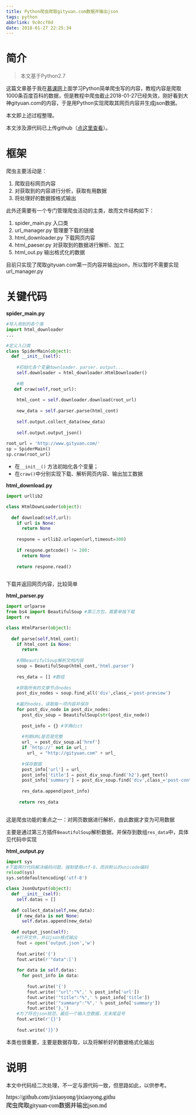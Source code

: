 ```yaml
---
title: Python爬虫爬取gityuan.com数据并输出json
tags: python
abbrlink: 9c0ccf0d
date: 2018-01-27 22:25:34
---
```


# 简介

> 本文基于Python2.7

这篇文章基于我在[慕课网](www.imooc.com)上面学习Python简单爬虫写的内容，教程内容是爬取1000条百度百科的数据，但是教程中爬虫截止2018-01-27已经失效，刚好看到大神gityuan.com的内容，于是用Python实现爬取其网页内容并生成json数据。

本文即上述过程整理。

本文涉及源代码已上传github（[点这里查看](https://github.com/jixiaoyong/AndroidNote/tree/master/code/2018-1-26/gityuan_spider)）。

# 框架

爬虫主要活动是：

1. 爬取目标网页内容
2. 对获取到的内容进行分析，获取有用数据
3. 将处理好的数据按格式输出

此外还需要有一个专门管理爬虫活动的主类，故而文件结构如下：

1. spider_main.py             入口类
2. url_manager.py             管理要下载的链接
3. html_downloader.py    下载网页内容
4. html_paeser.py              对获取到的数据进行解析、加工
5. html_out.py                     输出格式化的数据

目前只实现了爬取gityuan.com第一页内容并输出json，所以暂时不需要实现url_manager.py

# 关键代码

**spider_main.py**

```python
#导入用到的各个类
import html_downloader
...

#定义入口类
class SpiderMain(object):
  def __init__(self):
    
    #初始化各个变量downloader、parser、output...
    self.downloader = html_downloader.HtmlDownloader()
    
    #略
   def craw(self,root_url):
    
    html_cont = self.downloader.download(root_url)
    
    new_data = self.parser.parse(html_cont)
    
    self.output.collect_data(new_data)
    
    self.output.output_json()
    
root_url = 'http://www.gityuan.com/'
sp = SpiderMain()
sp.craw(root_url)
```

* 在`__init__()` 方法初始化各个变量；
* 在`craw()`中分别实现下载、解析网页内容、输出加工数据

**html_download.py**

```python
import urllib2

class HtmlDownLoader(object):
  
  def download(self,url):
    if url is None:
      return None
    
    respone = urllib2.urlopen(url,timeout=300)
    
    if respone.getcode() != 200:
      return None
    
    return respone.read()
    
```

下载并返回网页内容，比较简单

**html_parser.py**

```python
import urlparse
from bs4 import BeautifulSoup #第三方包，需要单独下载
import re

class HtmlParser(object):
  
  def parse(self,html_cont):
    if html_cont is None:
      return
    
    #用BeautifulSoup解析文档内容
    soup = BeautifulSoup(html_cont,'html.parser')
    
    res_data = [] #数组
    
    #获取所有的文章节点nodes
    post_div_nodes = soup.find_all('div',class_='post-preview')
    
    #遍历nodes，读取每一项内容并保存
    for post_div_node in post_div_nodes:
      post_div_soup = BeautifulSoup(str(post_div_node))
      
      post_info = {} #字典dict
      
      #判断URL是否是完整
      url_ = post_div_soup.a['href']
      if 'http://' not in url_:
        url_ = "http://gityuan.com" + url_
       
      #保存数据
      post_info['url'] = url_
      post_info['title'] = post_div_soup.find('h2').get_text()
      post_info['summary'] = post_div_soup.find('div',class_='post-content-preview').get_text()
       
      res_data.append(post_info)
      
     return res_data   
    
```

这是爬虫功能的重点之一：对网页数据进行解析，由此数据才变为可用数据

主要是通过第三方插件`BeautifulSoup`解析数据，并保存到数组`res_data`中，具体见代码中实现

**html_output.py**

```python
import sys
#下面两行代码解决编码问题，强制使用utf-8，而非默认的unicode编码
reload(sys)
sys.setdefaultencoding('utf-8')

class JsonOutput(object):
  def __init__(self):
    self.datas = []
  
  def collect_data(self,new_data):
    if new_data is not None:
      self.datas.append(new_data)
    
  def output_json(self):
    #打开文件，并以json格式输出
    fout = open('output.json','w')
    
    fout.write('{')
    fout.write(r'"data":[')
    
    for data in self.datas:
      for post_info in data:
        
        fout.write('{')
        fout.write('"url":"%",' % post_info['url'])
        fout.write('"title":"%",' % post_info['title'])
        fout.write('"summary":"%",' % post_info['summary'])
        fout.write('},')
    #为了符合json规范，最后一个输入空数据，无末尾逗号
    fout.write(r'{}')
    
    fout.write(']}')
```

本类也很重要，主要是数据存取，以及将解析好的数据格式化输出

# 说明

本文中代码经二次处理，不一定与源代码一致，但思路如此，以供参考。



<script src="https://jixiaoyong.github.io/js/edit_on_github.js"></script>
<iframe id="iframeid" scrolling=false height="50" frameborder="no" border="0" marginwidth="0" marginheight="0" onload="Javascript:editOnGithub()" srcdoc="<div id=&quot;url&quot;>https://github.com/jixiaoyong/jixiaoyong.github.io/blob/hexo_blog/blog/source/_posts/Python爬虫爬取gityuan-com数据并输出json.md</div>"></iframe>